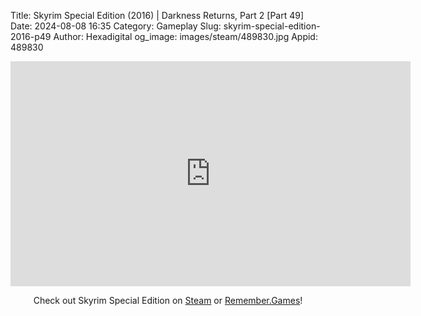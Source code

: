Title: Skyrim Special Edition (2016) | Darkness Returns, Part 2 [Part 49]
Date: 2024-08-08 16:35
Category: Gameplay
Slug: skyrim-special-edition-2016-p49
Author: Hexadigital
og_image: images/steam/489830.jpg
Appid: 489830

<center><iframe src="https://www.youtube.com/embed/UeYsWILUHRU?feature=oembed" allow="accelerometer; autoplay; encrypted-media; gyroscope; picture-in-picture" width="640" height="360" frameborder="0"></iframe>

Check out Skyrim Special Edition on [Steam](https://store.steampowered.com/app/489830/?curator_clanid=34633900) or [Remember.Games](https://remember.games/game/164/the-elder-scrolls-v-skyrim-special-edition/)!</center>